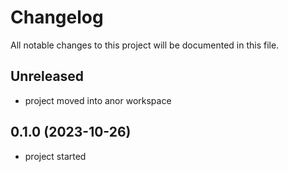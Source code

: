 # Changelog

All notable changes to this project will be documented in this file.

## Unreleased

* project moved into anor workspace

## 0.1.0 (2023-10-26)

* project started
